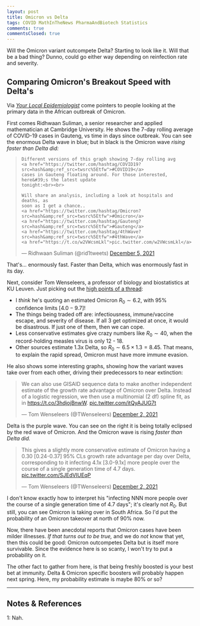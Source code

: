 ```yaml
---
layout: post
title: Omicron vs Delta
tags: COVID MathInTheNews PharmaAndBiotech Statistics
comments: true
commentsClosed: true
---
```


Will the Omicron variant outcompete Delta?  Starting to look like it.  Will that be a bad
thing?  Dunno, could go either way depending on reinfection rate and severity.  

## Comparing Omicron's Breakout Speed with Delta's  

Via [_Your Local Epidemiologist_](https://yourlocalepidemiologist.substack.com/) come
pointers to people looking at the primary data in the African outbreak of Omicron.

First comes Ridhwaan Suliman, a senior researcher and applied mathematician at Cambridge
University.  He shows the 7-day rolling average of COVID-19 cases in Gauteng, vs time in
days since outbreak.  You can see the enormous Delta wave in blue; but in black is the
Omicron wave _rising faster than Delta did:_  

<blockquote class="twitter-tweet">
  <p lang="en" dir="ltr">

    Different versions of this graph showing 7-day rolling avg 
	<a href="https://twitter.com/hashtag/COVID19?src=hash&amp;ref_src=twsrc%5Etfw">#COVID19</a>
	cases in Gauteng floating around. For those interested, here&#39;s the latest update
	tonight:<br><br>

    Will share an analysis, including a look at hospitals and deaths, as
	soon as I get a chance..
    <a href="https://twitter.com/hashtag/Omicron?src=hash&amp;ref_src=twsrc%5Etfw">#Omicron</a>
	<a href="https://twitter.com/hashtag/Gauteng?src=hash&amp;ref_src=twsrc%5Etfw">#Gauteng</a>
	<a href="https://twitter.com/hashtag/4thWave?src=hash&amp;ref_src=twsrc%5Etfw">#4thWave</a>
	<a href="https://t.co/w2VWcsmLkl">pic.twitter.com/w2VWcsmLkl</a> 

  </p>&mdash; Ridhwaan Suliman (@rid1tweets) <a href="https://twitter.com/rid1tweets/status/1467597356061401089?ref_src=twsrc%5Etfw">December 5, 2021</a>
</blockquote>
<script async src="https://platform.twitter.com/widgets.js"></script>

That's&hellip; enormously fast.  Faster than Delta, which was enormously fast in its day.  

Next, consider Tom Wenseleers, a professor of biology and biostatistics at KU Leuven.
Just picking out the
[high points of a thread](https://twitter.com/TWenseleers/status/1466501989500653568):  

- I _think_ he's quoting an estimated Omicron $R_0 \sim 6.2$, with 95% confidence limits
  $[4.0 - 9.7]$!  
- The things being traded off are: infectiousness, immune/vaccine escape, and severity of
  disease.  If all 3 get optimized at once, it would be disastrous.  If just one of them,
  then we can cope.  
- Less conservative estimates give crazy numbers like $R_0 \sim 40$, when the
  record-holding measles virus is only 12 - 18.  
- Other sources estimate 1.3x Delta, so $R_0 \sim 6.5 \times 1.3 = 8.45$.  That means, to
  explain the rapid spread, Omicron must have more immune evasion.  
  
He also shows some interesting graphs, showing how the variant waves take over from each
other, driving their predecessors to near extinction:  

<blockquote class="twitter-tweet" data-conversation="none">
  <p lang="en" dir="ltr">
    We can also use GISAID sequence data to make another independent estimate of the
	growth rate advantage of Omicron over Delta. Instead of a logistic regression, we then
	use a multinomial (2 df) spline fit, as in 
	<a href="https://t.co/3hdjojBnwW">https://t.co/3hdjojBnwW</a>. 
    <a href="https://t.co/itQyAJUG7t">pic.twitter.com/itQyAJUG7t</a> 
  </p>&mdash; Tom Wenseleers (@TWenseleers) <a href="https://twitter.com/TWenseleers/status/1466502082886782976?ref_src=twsrc%5Etfw">December 2, 2021</a>
</blockquote>
<script async src="https://platform.twitter.com/widgets.js"></script>

Delta is the purple wave.  You can see on the right it is being totally eclipsed by the
red wave of Omicron.  And the Omicron wave is rising _faster than Delta did._  

<blockquote class="twitter-tweet" data-conversation="none">
  <p lang="en" dir="ltr">
    This gives a slightly more conservative estimate of Omicron having a 0.30 [0.24-0.37]
	95% CLs growth rate advantage per day over Delta, corresponding to it infecting 4.1x
	[3.0-9.1x] more people over the course of a single generation time of 4.7 days. 
    <a href="https://t.co/SJEdVIUEqP">pic.twitter.com/SJEdVIUEqP</a> 
  </p>&mdash; Tom Wenseleers (@TWenseleers) <a href="https://twitter.com/TWenseleers/status/1466502097537576967?ref_src=twsrc%5Etfw">December 2, 2021</a>
</blockquote>
<script async src="https://platform.twitter.com/widgets.js"></script>

I don't know exactly how to interpret his "infecting NNN more people over the course of a
single generation time of 4.7 days"; it's clearly not $R_0$.  But still, you can see
Omicron is taking over in South Africa.  So I'd put the probability of an Omicron takeover
at north of 90% now.  

Now, there have been anecdotal reports that Omicron cases have been milder illnesses.
_If that turns out to be true,_ and we do _not_ know that yet, then this could be good:
Omicron outcompetes Delta but is itself more survivable.  Since the evidence here is so
scanty, I won't try to put a probability on it.  

The other fact to gather from here, is that being freshly boosted is your best bet at
immunity.  Delta &amp; Omicron specific boosters will probably happen next spring.  Here,
my probability estimate is maybe 80% or so?  

---

## Notes &amp; References  

<!--
<sup id="fn1a">[[1]](#fn1)</sup>

<a id="fn1">1</a>: ***, ["***"](***), *** [↩](#fn1a)  

<a href="{{ site.baseurl }}/images/***"><img src="{{ site.baseurl }}/images/***" width="400" height="***" alt="***" title="***" style="float: right; margin: 3px 3px 3px 3px; border: 1px solid #000000;"></a>

<iframe width="400" height="224" src="***" allow="accelerometer; encrypted-media; gyroscope; picture-in-picture" allowfullscreen style="float: right; margin: 3px 3px 3px 3px; border: 1px solid #000000;"></iframe>
-->

<a id="fn1">1</a>: Nah.  
